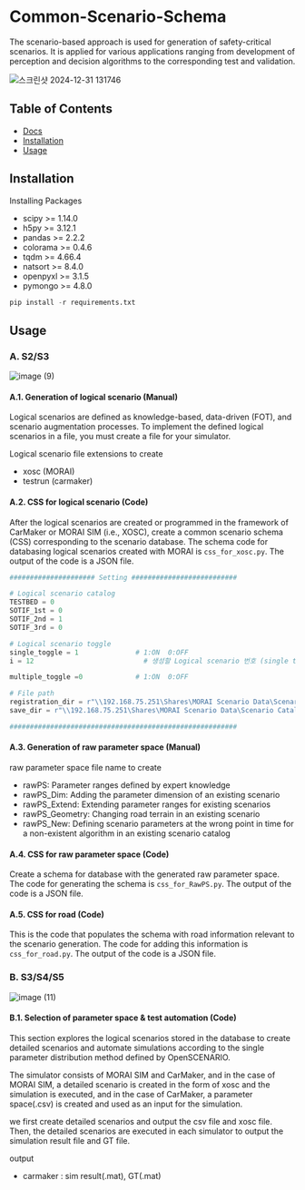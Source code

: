 # Common-Scenario-Schema

The scenario-based approach is used for generation of safety-critical scenarios. It is applied for various applications ranging from development of perception and decision algorithms to the corresponding test and validation.

![스크린샷 2024-12-31 131746](https://github.com/user-attachments/assets/35d85d97-4b5c-4cd4-a151-8580e08f5192)

## Table of Contents

- [Docs](#docs)
- [Installation](#installation)
- [Usage](#usage)

## Installation

Installing Packages

- scipy >= 1.14.0
- h5py >= 3.12.1
- pandas >= 2.2.2
- colorama >= 0.4.6
- tqdm >= 4.66.4
- natsort >= 8.4.0
- openpyxl >= 3.1.5
- pymongo >= 4.8.0

```Python
pip install -r requirements.txt
```

## Usage

### A. S2/S3
![image (9)](https://github.com/user-attachments/assets/30a068cd-99a2-4cbd-a404-a294aeb8565d)


#### A.1. Generation of logical scenario (Manual)
Logical scenarios are defined as knowledge-based, data-driven (FOT), and scenario augmentation processes. To implement the defined logical scenarios in a file, you must create a file for your simulator.

Logical scenario file extensions to create
- xosc (MORAI) 
- testrun (carmaker)


#### A.2. CSS for logical scenario (Code)
After the logical scenarios are created or programmed in the framework of CarMaker or MORAI SIM (i.e., XOSC), create a common scenario schema (CSS) corresponding to the scenario database. 
The schema code for databasing logical scenarios created with MORAI is ```css_for_xosc.py```.
The output of the code is a JSON file.

```Python
##################### Setting ##########################

# Logical scenario catalog
TESTBED = 0
SOTIF_1st = 0
SOTIF_2nd = 1
SOTIF_3rd = 0

# Logical scenario toggle
single_toggle = 1              # 1:ON  0:OFF
i = 12                           # 생성할 Logical scenario 번호 (single toggle에 해당, 가장 아래 번호 리스트 확인 가능)

multiple_toggle =0             # 1:ON  0:OFF

# File path
registration_dir = r"\\192.168.75.251\Shares\MORAI Scenario Data\Scenario Catalog for SOTIF\MORAI Project\Registration"
save_dir = r"\\192.168.75.251\Shares\MORAI Scenario Data\Scenario Catalog for SOTIF\MORAI Project\Json"

########################################################
```

#### A.3. Generation of raw parameter space (Manual)
raw parameter space file name to create
- rawPS: Parameter ranges defined by expert knowledge
- rawPS_Dim: Adding the parameter dimension of an existing scenario
- rawPS_Extend: Extending parameter ranges for existing scenarios
- rawPS_Geometry: Changing road terrain in an existing scenario
- rawPS_New: Defining scenario parameters at the wrong point in time for a non-existent algorithm in an existing scenario catalog


#### A.4. CSS for raw parameter space (Code)
Create a schema for database with the generated raw parameter space.
The code for generating the schema is ```css_for_RawPS.py```.
The output of the code is a JSON file.

#### A.5. CSS for road (Code)
This is the code that populates the schema with road information relevant to the scenario generation. 
The code for adding this information is ```css_for_road.py```.
The output of the code is a JSON file.

### B. S3/S4/S5
![image (11)](https://github.com/user-attachments/assets/da4818ec-8448-497d-abf5-470111390e79)


#### B.1. Selection of parameter space & test automation (Code)
This section explores the logical scenarios stored in the database to create detailed scenarios and automate simulations according to the single parameter distribution method defined by OpenSCENARIO. 

The simulator consists of MORAI SIM and CarMaker, and in the case of MORAI SIM, a detailed scenario is created in the form of xosc and the simulation is executed, and in the case of CarMaker, a parameter space(.csv) is created and used as an input for the simulation. 

we first create detailed scenarios and output the csv file and xosc file. Then, the detailed scenarios are executed in each simulator to output the simulation result file and GT file.

output
- carmaker : sim result(.mat), GT(.mat)














